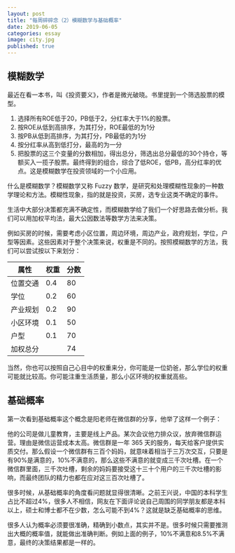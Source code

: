 ```yaml
---
layout: post
title: "每周碎碎念（2）模糊数学与基础概率"
date: 2019-06-05
categories: essay
image: city.jpg 
published: true
---
```


## 模糊数学

最近在看一本书，叫《投资要义》，作者是微光破晓。书里提到一个筛选股票的模型。

1. 选择所有ROE低于20，PB低于2，分红率大于1%的股票。
2. 按ROE从低到高排序，为其打分，ROE最低的为1分
3. 按PB从低到高排序，为其打分，PB最低的为1分
4. 按分红率从高到低打分，最高的为一分
5. 把股票的这三个变量的分数相加，得出总分，筛选出总分最低的30个持仓，等额买入一揽子股票。最终得到的组合，综合了低ROE，低PB，高分红率的优点。这是模糊数学在投资领域的一个小应用。


什么是模糊数学？模糊数学又称 Fuzzy 数学，是研究和处理模糊性现象的一种数学理论和方法。模糊性现象，指的就是投资，买房，选专业这类不确定的事件。

生活中大部分决策都充满不确定性，而模糊数学给了我们一个好思路去做分析。我们可以用加权平均法，最大公因数法等数学方法来决策。

例如买房的时候，需要考虑小区位置，周边环境，周边产业，政府规划，学位，户型等因素。这些因素对于整个决策来说，权重是不同的。按照模糊数学的方法，我们可以尝试按以下来划分：

|属性|权重|分数|
|--|--|--|
|位置交通|0.4|80|
|学位|0.2|60|
|产业规划|0.2|90|
|小区环境|0.1|50|
|户型|0.1|70|
|加权总分||74|

当然，你也可以按照自己心目中的权重来分，你可能是一位奶爸，那么学位的权重可能就比较高。你可能注重生活质量，那么小区环境的权重就高些。

## 基础概率

第一次看到基础概率这个概念是阳老师在微信群的分享，他举了这样一个例子：

他的公司是做儿童教育，主要是线上产品。某次会议他力排众议，放弃微信群运营。理由是微信运营成本太高。微信群是一年 365 天的服务，每天给客户提供实质交付。那么假设一个微信群有三百个妈妈，就意味着相当于三万次交互，只要是有90%是满意的，10%不满意的，那么这些不满意的就变成三千次吐槽。在一个微信群里面，三千次吐槽，剩余的妈妈要接受这十三十个用户的三千次吐槽的影响，而最终团队的精力也都在应对这三百次吐槽了。

很多时候，从基础概率的角度看问题就显得很清晰。之前王兴说，中国的本科学生占比不超过4%，很多人不相信，网友在下面评论说自己周围的同学朋友都是本科以上，硕士和博士都不在少数，怎么可能不到4%？这就是缺乏基础概率的思维。

很多人认为概率必须要很准确，精确到小数点，其实并不是。很多时候只需要推测出大概的概率值，就能做出准确判断。例如上面的例子，10%不满意和8.5%不满意，最终的决策结果都是一样的。

